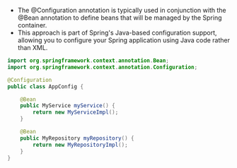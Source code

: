 - The @Configuration annotation is typically used in conjunction with the @Bean annotation to define beans that will be managed by the Spring container. 
- This approach is part of Spring's Java-based configuration support, allowing you to configure your Spring application using Java code rather than XML.

```java
import org.springframework.context.annotation.Bean;
import org.springframework.context.annotation.Configuration;

@Configuration
public class AppConfig {

    @Bean
    public MyService myService() {
        return new MyServiceImpl();
    }

    @Bean
    public MyRepository myRepository() {
        return new MyRepositoryImpl();
    }
}
```